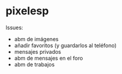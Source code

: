 # pixelesp

Issues:

* abm de imágenes
* añadir favoritos (y guardarlos al teléfono)
* mensajes privados
* abm de mensajes en el foro
* abm de trabajos